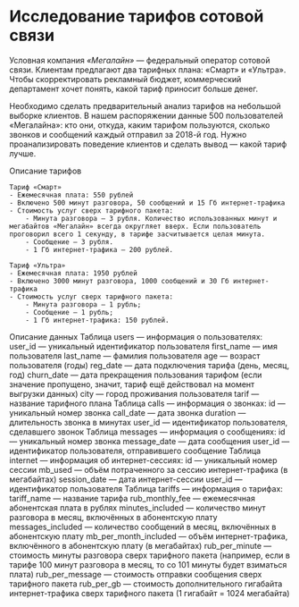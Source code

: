 # Исследование тарифов сотовой связи

Условная компания *«Мегалайн»* — федеральный оператор сотовой связи.
Клиентам предлагают два тарифных плана: «Смарт» и «Ультра». Чтобы скорректировать рекламный бюджет, коммерческий департамент хочет понять, какой тариф приносит больше денег.

Необходимо сделать предварительный анализ тарифов на небольшой выборке клиентов. В нашем распоряжении данные 500 пользователей «Мегалайна»: кто они, откуда, каким тарифом пользуются, сколько звонков и сообщений каждый отправил за 2018-й год. Нужно проанализировать поведение клиентов и сделать вывод — какой тариф лучше.

Описание тарифов

    Тариф «Смарт»
    - Ежемесячная плата: 550 рублей
    - Включено 500 минут разговора, 50 сообщений и 15 Гб интернет-трафика
    - Стоимость услуг сверх тарифного пакета:
        - Минута разговора — 3 рубля. Количество использованных минут и мегабайтов «Мегалайн» всегда округляет вверх. Если пользователь проговорил всего 1 секунду, в тарифе засчитывается целая минута.
        - Сообщение — 3 рубля.
        - 1 Гб интернет-трафика — 200 рублей.

    Тариф «Ультра»
    - Ежемесячная плата: 1950 рублей
    - Включено 3000 минут разговора, 1000 сообщений и 30 Гб интернет-трафика
    - Стоимость услуг сверх тарифного пакета:    
        - Минута разговора — 1 рубль;
        - Сообщение — 1 рубль;
        - 1 Гб интернет-трафика: 150 рублей.

Описание данных
    Таблица users — информация о пользователях:
        user_id — уникальный идентификатор пользователя
        first_name — имя пользователя
        last_name — фамилия пользователя
        age — возраст пользователя (годы)
        reg_date — дата подключения тарифа (день, месяц, год)
        churn_date — дата прекращения пользования тарифом (если значение пропущено, значит, тариф ещё действовал на момент выгрузки данных)
        city — город проживания пользователя
        tarif — название тарифного плана
    Таблица calls — информация о звонках:
        id — уникальный номер звонка
        call_date — дата звонка
        duration — длительность звонка в минутах
        user_id — идентификатор пользователя, сделавшего звонок
    Таблица messages — информация о сообщениях:
        id — уникальный номер звонка
        message_date — дата сообщения
        user_id — идентификатор пользователя, отправившего сообщение
    Таблица internet — информация об интернет-сессиях:
        id — уникальный номер сессии
        mb_used —  объём потраченного за сессию интернет-трафика (в мегабайтах)
        session_date — дата интернет-сессии
        user_id — идентификатор пользователя
    Таблица tariffs — информация о тарифах:
        tariff_name — название тарифа
        rub_monthly_fee — ежемесячная абонентская плата в рублях
        minutes_included — количество минут разговора в месяц, включённых в абонентскую плату
        messages_included — количество сообщений в месяц, включённых в абонентскую плату
        mb_per_month_included — объём интернет-трафика, включённого в абонентскую плату (в мегабайтах)
        rub_per_minute — стоимость минуты разговора сверх тарифного пакета (например, если в тарифе 100 минут разговора в месяц, то со 101 минуты будет взиматься плата)
        rub_per_message — стоимость отправки сообщения сверх тарифного пакета
        rub_per_gb — стоимость дополнительного гигабайта интернет-трафика сверх тарифного пакета (1 гигабайт = 1024 мегабайта)